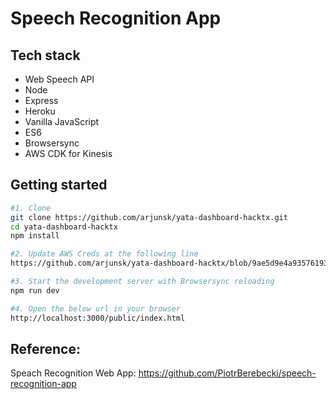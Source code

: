 # Speech Recognition App

## Tech stack
* Web Speech API
* Node
* Express
* Heroku
* Vanilla JavaScript
* ES6
* Browsersync
* AWS CDK for Kinesis


## Getting started

```sh
#1. Clone
git clone https://github.com/arjunsk/yata-dashboard-hacktx.git
cd yata-dashboard-hacktx
npm install

#2. Update AWS Creds at the following line
https://github.com/arjunsk/yata-dashboard-hacktx/blob/9ae5d9e4a93576193dd655b79d8ce63f706ea0d4/public/assets/js/app.js#L52

#3. Start the development server with Browsersync reloading
npm run dev

#4. Open the below url in your browser
http://localhost:3000/public/index.html
```

## Reference:

Speach Recognition Web App: https://github.com/PiotrBerebecki/speech-recognition-app

